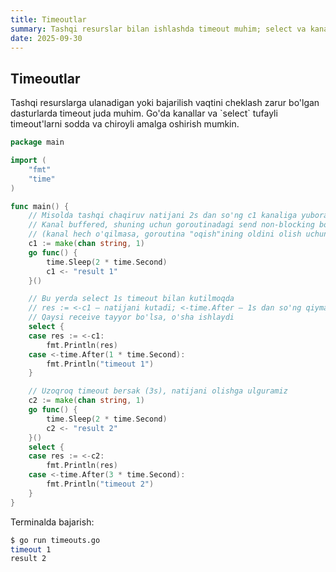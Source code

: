 ```yaml
---
title: Timeoutlar
summary: Tashqi resurslar bilan ishlashda timeout muhim; select va kanallar bilan sodda.
date: 2025-09-30
---
```


## Timeoutlar

<div class="my-md-content">
Tashqi resurslarga ulanadigan yoki bajarilish vaqtini cheklash zarur bo'lgan dasturlarda timeout juda muhim. Go'da kanallar va `select` tufayli timeout'larni sodda va chiroyli amalga oshirish mumkin.

```go
package main

import (
    "fmt"
    "time"
)

func main() {
    // Misolda tashqi chaqiruv natijani 2s dan so'ng c1 kanaliga yuboradi deb faraz qilamiz
    // Kanal buffered, shuning uchun goroutinadagi send non-blocking bo'ladi
    // (kanal hech o'qilmasa, goroutina "oqish"ining oldini olish uchun keng tarqalgan usul)
    c1 := make(chan string, 1)
    go func() {
        time.Sleep(2 * time.Second)
        c1 <- "result 1"
    }()

    // Bu yerda select 1s timeout bilan kutilmoqda
    // res := <-c1 — natijani kutadi; <-time.After — 1s dan so'ng qiymat yuboradi
    // Qaysi receive tayyor bo'lsa, o'sha ishlaydi
    select {
    case res := <-c1:
        fmt.Println(res)
    case <-time.After(1 * time.Second):
        fmt.Println("timeout 1")
    }

    // Uzoqroq timeout bersak (3s), natijani olishga ulguramiz
    c2 := make(chan string, 1)
    go func() {
        time.Sleep(2 * time.Second)
        c2 <- "result 2"
    }()
    select {
    case res := <-c2:
        fmt.Println(res)
    case <-time.After(3 * time.Second):
        fmt.Println("timeout 2")
    }
}
```

Terminalda bajarish:
```bash
$ go run timeouts.go 
timeout 1
result 2
```
</div>
